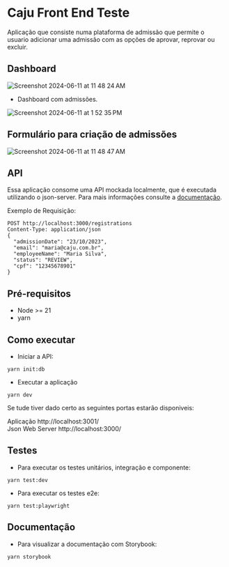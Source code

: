 
# Caju Front End Teste

Aplicação que consiste numa plataforma de admissão que permite o usuario adicionar uma admissão com as opções de aprovar, reprovar ou excluir.

## Dashboard

![Screenshot 2024-06-11 at 11 48 24 AM](https://github.com/caju-beneficios/caju-front-teste-1/assets/31169925/fedeff5c-a0d3-4df1-aebd-1f2d25c56a48)

- Dashboard com admissões.

![Screenshot 2024-06-11 at 1 52 35 PM](https://github.com/caju-beneficios/caju-front-teste-1/assets/31169925/3b002341-454b-4b24-82cb-6390656b56cc)

## Formulário para criação de admissões

![Screenshot 2024-06-11 at 11 48 47 AM](https://github.com/caju-beneficios/caju-front-teste-1/assets/31169925/bbbb211c-165f-40e5-b2af-61adafd61398)

## API
Essa aplicação consome uma API mockada localmente, que é executada utilizando o json-server. Para mais informações consulte a [documentação](https://github.com/typicode/json-server/).

Exemplo de Requisição:

```
POST http://localhost:3000/registrations
Content-Type: application/json
{
  "admissionDate": "23/10/2023",
  "email": "maria@caju.com.br",
  "employeeName": "Maria Silva",
  "status": "REVIEW",
  "cpf": "12345678901"
}
```
## Pré-requisitos
- Node >= 21
- yarn

## Como executar

- Iniciar a API: 
```shell
yarn init:db
```
- Executar a aplicação
```shell
yarn dev
```

Se tude tiver dado certo as seguintes portas estarão disponiveis:
<br/>

Aplicação http://localhost:3001/
<br/>
Json Web Server http://localhost:3000/

## Testes

- Para executar os testes unitários, integração e componente:

```shell
yarn test:dev
```

- Para executar os testes e2e:

```shell
yarn test:playwright
```

## Documentação

- Para visualizar a documentação com Storybook:
```shell
yarn storybook
```



